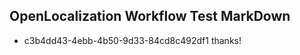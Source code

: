 ## OpenLocalization Workflow Test MarkDown
* c3b4dd43-4ebb-4b50-9d33-84cd8c492df1 thanks!

<!--HONumber=Aug16_HO1-->


